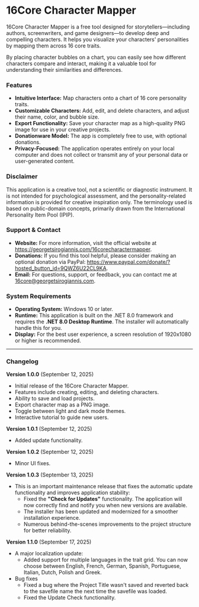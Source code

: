 # 16Core Character Mapper

16Core Character Mapper is a free tool designed for storytellers—including authors, screenwriters, and game designers—to develop deep and compelling characters. It helps you visualize your characters' personalities by mapping them across 16 core traits.

By placing character bubbles on a chart, you can easily see how different characters compare and interact, making it a valuable tool for understanding their similarities and differences.

### Features
* **Intuitive Interface:** Map characters onto a chart of 16 core personality traits.
* **Customizable Characters:** Add, edit, and delete characters, and adjust their name, color, and bubble size.
* **Export Functionality:** Save your character map as a high-quality PNG image for use in your creative projects.
* **Donationware Model:** The app is completely free to use, with optional donations.
* **Privacy-Focused:** The application operates entirely on your local computer and does not collect or transmit any of your personal data or user-generated content.

### Disclaimer
This application is a creative tool, not a scientific or diagnostic instrument. It is not intended for psychological assessment, and the personality-related information is provided for creative inspiration only. The terminology used is based on public-domain concepts, primarily drawn from the International Personality Item Pool (IPIP).

### Support & Contact
* **Website:** For more information, visit the official website at https://georgetsirogiannis.com/16corecharactermapper.
* **Donations:** If you find this tool helpful, please consider making an optional donation via PayPal: https://www.paypal.com/donate/?hosted_button_id=9QWZ6U22CL9KA.
* **Email:** For questions, support, or feedback, you can contact me at 16core@georgetsirogiannis.com.

### System Requirements
* **Operating System:** Windows 10 or later.
* **Runtime:** This application is built on the .NET 8.0 framework and requires the **.NET 8.0 Desktop Runtime**. The installer will automatically handle this for you.
* **Display:** For the best user experience, a screen resolution of 1920x1080 or higher is recommended.

---

### Changelog
**Version 1.0.0** (September 12, 2025)
* Initial release of the 16Core Character Mapper.
* Features include creating, editing, and deleting characters.
* Ability to save and load projects.
* Export character map as a PNG image.
* Toggle between light and dark mode themes.
* Interactive tutorial to guide new users.

**Version 1.0.1** (September 12, 2025)
* Added update functionality.

**Version 1.0.2** (September 12, 2025)
* Minor UI fixes.

**Version 1.0.3** (September 13, 2025)
* This is an important maintenance release that fixes the automatic update functionality and improves application stability:
  * Fixed the **"Check for Updates"** functionality. The application will now correctly find and notify you when new versions are available.
  * The installer has been updated and modernized for a smoother installation experience.
  * Numerous behind-the-scenes improvements to the project structure for better reliability.

**Version 1.1.0** (September 17, 2025)
* A major localization update:
  * Added support for multiple languages in the trait grid. You can now choose between English, French, German, Spanish, Portuguese, Italian, Dutch, Polish and Greek.
* Bug fixes
  * Fixed a bug where the Project Title wasn't saved and reverted back to the savefile name the next time the savefile was loaded.
  * Fixed the Update Check functionality. 